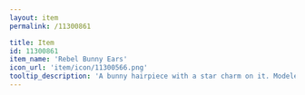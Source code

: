 ```yaml
---
layout: item
permalink: /11300861

title: Item
id: 11300861
item_name: 'Rebel Bunny Ears'
icon_url: 'item/icon/11300566.png'
tooltip_description: 'A bunny hairpiece with a star charm on it. Modeled after the folded ears of a bunny.'
---
```

